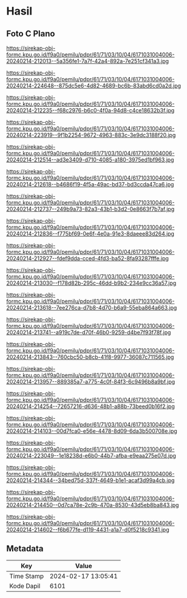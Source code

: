 # Hasil

## Foto C Plano

https://sirekap-obj-formc.kpu.go.id/f9a0/pemilu/pdpr/61/71/03/10/04/6171031004006-20240214-212013--5a356fe1-7a7f-42a4-892a-7e251cf341a3.jpg

https://sirekap-obj-formc.kpu.go.id/f9a0/pemilu/pdpr/61/71/03/10/04/6171031004006-20240214-224648--875dc5e6-4d82-4689-bc6b-83abd6cd0a2d.jpg

https://sirekap-obj-formc.kpu.go.id/f9a0/pemilu/pdpr/61/71/03/10/04/6171031004006-20240214-212235--f68c2976-b6c0-4f0a-94d8-c4ce18632b3f.jpg

https://sirekap-obj-formc.kpu.go.id/f9a0/pemilu/pdpr/61/71/03/10/04/6171031004006-20240214-223919--9f1b2254-9672-4963-883c-3e9dc3188f20.jpg

https://sirekap-obj-formc.kpu.go.id/f9a0/pemilu/pdpr/61/71/03/10/04/6171031004006-20240214-212514--ad3e3409-d710-4085-a180-3975ed1bf963.jpg

https://sirekap-obj-formc.kpu.go.id/f9a0/pemilu/pdpr/61/71/03/10/04/6171031004006-20240214-212618--b4686f19-4f5a-49ac-bd37-bd3ccda47ca6.jpg

https://sirekap-obj-formc.kpu.go.id/f9a0/pemilu/pdpr/61/71/03/10/04/6171031004006-20240214-212737--249b9a73-82a3-43b1-b3d2-0e8663f7b7af.jpg

https://sirekap-obj-formc.kpu.go.id/f9a0/pemilu/pdpr/61/71/03/10/04/6171031004006-20240214-212836--f775bf69-0e6f-4e0a-91e3-8daeee83d264.jpg

https://sirekap-obj-formc.kpu.go.id/f9a0/pemilu/pdpr/61/71/03/10/04/6171031004006-20240214-212927--fdef9dda-cced-4fd3-ba52-8fa93287fffe.jpg

https://sirekap-obj-formc.kpu.go.id/f9a0/pemilu/pdpr/61/71/03/10/04/6171031004006-20240214-213030--f178d82b-295c-46dd-b9b2-234e9cc36a57.jpg

https://sirekap-obj-formc.kpu.go.id/f9a0/pemilu/pdpr/61/71/03/10/04/6171031004006-20240214-213618--7ee276ca-d7b8-4d70-b6a9-55eba864a663.jpg

https://sirekap-obj-formc.kpu.go.id/f9a0/pemilu/pdpr/61/71/03/10/04/6171031004006-20240214-213741--a919c7de-d70f-46b0-9259-d4be7f93f78f.jpg

https://sirekap-obj-formc.kpu.go.id/f9a0/pemilu/pdpr/61/71/03/10/04/6171031004006-20240214-213843--760cbc50-b8cb-41f8-9977-36087c711565.jpg

https://sirekap-obj-formc.kpu.go.id/f9a0/pemilu/pdpr/61/71/03/10/04/6171031004006-20240214-213957--889385a7-a775-4c0f-84f3-6c9496b8a9bf.jpg

https://sirekap-obj-formc.kpu.go.id/f9a0/pemilu/pdpr/61/71/03/10/04/6171031004006-20240214-214254--72657216-d636-48b1-a88b-73beed0b16f2.jpg

https://sirekap-obj-formc.kpu.go.id/f9a0/pemilu/pdpr/61/71/03/10/04/6171031004006-20240214-214103--00d7fca0-e56e-4478-8d09-6da3b500708e.jpg

https://sirekap-obj-formc.kpu.go.id/f9a0/pemilu/pdpr/61/71/03/10/04/6171031004006-20240214-223049--1e18238d-e6b0-44b7-afba-e9eaa275e07d.jpg

https://sirekap-obj-formc.kpu.go.id/f9a0/pemilu/pdpr/61/71/03/10/04/6171031004006-20240214-214344--34bed75d-337f-4649-b1e1-acaf3d99a4cb.jpg

https://sirekap-obj-formc.kpu.go.id/f9a0/pemilu/pdpr/61/71/03/10/04/6171031004006-20240214-214450--0d7ca78e-2c9b-470a-8530-43d5eb8ba843.jpg

https://sirekap-obj-formc.kpu.go.id/f9a0/pemilu/pdpr/61/71/03/10/04/6171031004006-20240214-214602--f6b677fe-d119-4431-a1a7-d0f5218c9341.jpg


## Metadata

| Key        | Value               |
| ---------- | ------------------- |
| Time Stamp | 2024-02-17 13:05:41 |
| Kode Dapil | 6101                |



